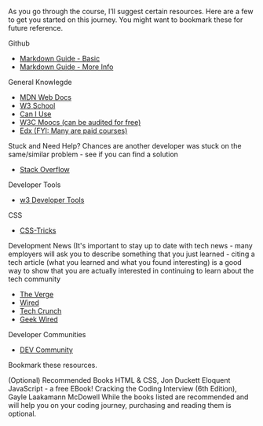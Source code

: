 As you go through the course, I’ll suggest certain resources. 
Here are a few to get you started on this journey. You might want to bookmark these for future reference.

Github
- [Markdown Guide - Basic](https://www.markdownguide.org/basic-syntax/)
- [Markdown Guide - More Info](https://www.markdownguide.org/extended-syntax/)

General Knowlegde 
- [MDN Web Docs ](https://developer.mozilla.org/en-US/)
- [W3 School](https://www.w3schools.com/)
- [Can I Use](https://caniuse.com)
- [W3C Moocs (can be audited for free)](https://w3cx.org/)
- [Edx (FYI: Many are paid courses)](https://w3cx.org/)

Stuck and Need Help? Chances are another developer was stuck on the same/similar problem - see if you can find a solution
- [Stack Overflow](https://www.markdownguide.org/extended-syntax/)

Developer Tools
- [w3 Developer Tools](https://www.w3.org/developers/tools/)

CSS
- [CSS-Tricks](https://css-tricks.com/)

Development News 
(It's important to stay up to date with tech news - many employers will ask you to describe something that you just learned - citing a tech article (what you learned and what you found interesting) is a good way to show that you are actually interested in continuing to learn about the tech community
- [The Verge](https://www.theverge.com/tech)
- [Wired](https://www.wired.com/)
- [Tech Crunch](https://techcrunch.com/)
- [Geek Wired](https://www.geekwire.com/)

Developer Communities
- [DEV Community](https://dev.to/)
  
Bookmark these resources.

(Optional) Recommended Books
HTML & CSS, Jon Duckett
Eloquent JavaScript - a free EBook!
Cracking the Coding Interview (6th Edition), Gayle Laakamann McDowell
While the books listed are recommended and will help you on your coding journey, purchasing and reading them is optional. 
